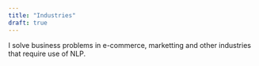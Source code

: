 ```yaml
---
title: "Industries"
draft: true
---
```

I solve business problems in e-commerce, marketting and other industries that require use of NLP.
